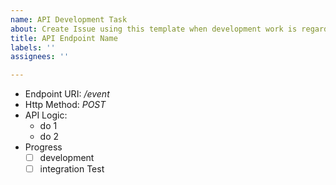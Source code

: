 ```yaml
---
name: API Development Task
about: Create Issue using this template when development work is regarding API
title: API Endpoint Name
labels: ''
assignees: ''

---
```


- Endpoint URI: */event*
- Http Method: *POST*
- API Logic: 
    - do 1
    - do 2
- Progress
    - [ ] development
    - [ ] integration Test
